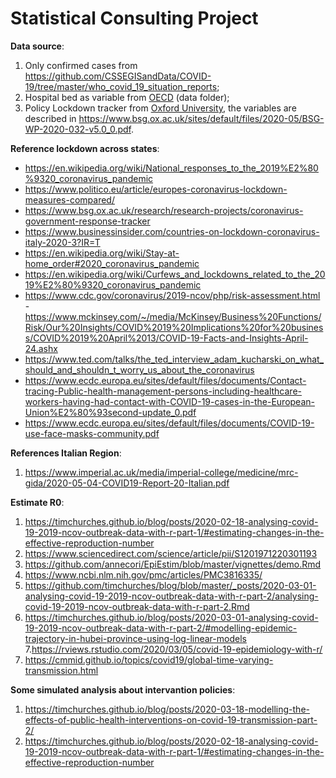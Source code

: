 # Statistical Consulting Project

**Data source**:

1. Only confirmed cases from https://github.com/CSSEGISandData/COVID-19/tree/master/who_covid_19_situation_reports;
2. Hospital bed as variable from [OECD](http://www.oecd.org/) (data folder);
3. Policy Lockdown tracker from [Oxford University](https://github.com/OxCGRT/covid-policy-tracker/), the variables are described in https://www.bsg.ox.ac.uk/sites/default/files/2020-05/BSG-WP-2020-032-v5.0_0.pdf.

**Reference lockdown across states**: 
 - https://en.wikipedia.org/wiki/National_responses_to_the_2019%E2%80%9320_coronavirus_pandemic
 - https://www.politico.eu/article/europes-coronavirus-lockdown-measures-compared/
 - https://www.bsg.ox.ac.uk/research/research-projects/coronavirus-government-response-tracker
 - https://www.businessinsider.com/countries-on-lockdown-coronavirus-italy-2020-3?IR=T
 - https://en.wikipedia.org/wiki/Stay-at-home_order#2020_coronavirus_pandemic
 - https://en.wikipedia.org/wiki/Curfews_and_lockdowns_related_to_the_2019%E2%80%9320_coronavirus_pandemic
 - https://www.cdc.gov/coronavirus/2019-ncov/php/risk-assessment.html
 -https://www.mckinsey.com/~/media/McKinsey/Business%20Functions/Risk/Our%20Insights/COVID%2019%20Implications%20for%20business/COVID%2019%20April%2013/COVID-19-Facts-and-Insights-April-24.ashx
 - https://www.ted.com/talks/the_ted_interview_adam_kucharski_on_what_should_and_shouldn_t_worry_us_about_the_coronavirus 
 - https://www.ecdc.europa.eu/sites/default/files/documents/Contact-tracing-Public-health-management-persons-including-healthcare-workers-having-had-contact-with-COVID-19-cases-in-the-European-Union%E2%80%93second-update_0.pdf
 - https://www.ecdc.europa.eu/sites/default/files/documents/COVID-19-use-face-masks-community.pdf
 
 **References Italian Region**:
 
 1. https://www.imperial.ac.uk/media/imperial-college/medicine/mrc-gida/2020-05-04-COVID19-Report-20-Italian.pdf
 
 **Estimate R0**:
 
 1. https://timchurches.github.io/blog/posts/2020-02-18-analysing-covid-19-2019-ncov-outbreak-data-with-r-part-1/#estimating-changes-in-the-effective-reproduction-number
 2. https://www.sciencedirect.com/science/article/pii/S1201971220301193
 3. https://github.com/annecori/EpiEstim/blob/master/vignettes/demo.Rmd
 4. https://www.ncbi.nlm.nih.gov/pmc/articles/PMC3816335/
 5. https://github.com/timchurches/blog/blob/master/_posts/2020-03-01-analysing-covid-19-2019-ncov-outbreak-data-with-r-part-2/analysing-covid-19-2019-ncov-outbreak-data-with-r-part-2.Rmd
 6. https://timchurches.github.io/blog/posts/2020-03-01-analysing-covid-19-2019-ncov-outbreak-data-with-r-part-2/#modelling-epidemic-trajectory-in-hubei-province-using-log-linear-models
 7.https://rviews.rstudio.com/2020/03/05/covid-19-epidemiology-with-r/
 8. https://cmmid.github.io/topics/covid19/global-time-varying-transmission.html

**Some simulated analysis about intervantion policies**:

 1. https://timchurches.github.io/blog/posts/2020-03-18-modelling-the-effects-of-public-health-interventions-on-covid-19-transmission-part-2/
 2. https://timchurches.github.io/blog/posts/2020-02-18-analysing-covid-19-2019-ncov-outbreak-data-with-r-part-1/#estimating-changes-in-the-effective-reproduction-number
